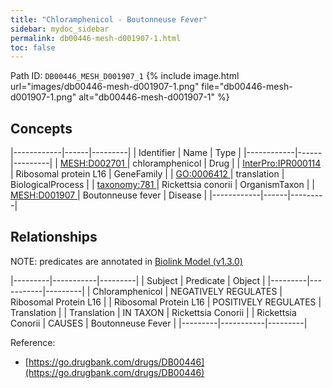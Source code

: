 ```yaml
---
title: "Chloramphenicol - Boutonneuse Fever"
sidebar: mydoc_sidebar
permalink: db00446-mesh-d001907-1.html
toc: false 
---
```



Path ID: `DB00446_MESH_D001907_1`
{% include image.html url="images/db00446-mesh-d001907-1.png" file="db00446-mesh-d001907-1.png" alt="db00446-mesh-d001907-1" %}

## Concepts

|------------|------|---------|
| Identifier | Name | Type    |
|------------|------|---------|
| <a href="https://identifiers.org/MESH:D002701">MESH:D002701 </a> | chloramphenicol | Drug |
| <a href="https://identifiers.org/InterPro:IPR000114">InterPro:IPR000114 </a> | Ribosomal protein L16 | GeneFamily |
| <a href="https://identifiers.org/GO:0006412">GO:0006412 </a> | translation | BiologicalProcess |
| <a href="https://identifiers.org/taxonomy:781">taxonomy:781 </a> | Rickettsia conorii | OrganismTaxon |
| <a href="https://identifiers.org/MESH:D001907">MESH:D001907 </a> | Boutonneuse fever | Disease |
|------------|------|---------|

## Relationships


NOTE: predicates are annotated in <a href="https://github.com/biolink/biolink-model/releases/tag/v1.3.0">Biolink Model (v1.3.0)</a>

|---------|-----------|---------|
| Subject | Predicate | Object  |
|---------|-----------|---------|
| Chloramphenicol | NEGATIVELY REGULATES | Ribosomal Protein L16 |
| Ribosomal Protein L16 | POSITIVELY REGULATES | Translation |
| Translation | IN TAXON | Rickettsia Conorii |
| Rickettsia Conorii | CAUSES | Boutonneuse Fever |
|---------|-----------|---------|

Reference: 
  - [https://go.drugbank.com/drugs/DB00446](https://go.drugbank.com/drugs/DB00446)
